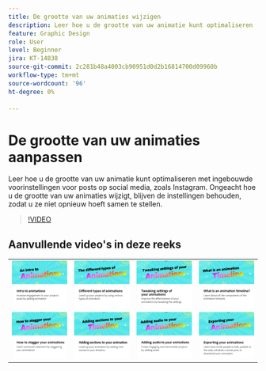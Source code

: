 ```yaml
---
title: De grootte van uw animaties wijzigen
description: Leer hoe u de grootte van uw animatie kunt optimaliseren
feature: Graphic Design
role: User
level: Beginner
jira: KT-14838
source-git-commit: 2c281b48a4003cb90951d0d2b16814700d09960b
workflow-type: tm+mt
source-wordcount: '96'
ht-degree: 0%

---
```


# De grootte van uw animaties aanpassen

Leer hoe u de grootte van uw animatie kunt optimaliseren met ingebouwde voorinstellingen voor posts op social media, zoals Instagram. Ongeacht hoe u de grootte van uw animaties wijzigt, blijven de instellingen behouden, zodat u ze niet opnieuw hoeft samen te stellen.

>[!VIDEO](https://video.tv.adobe.com/v/3437728?quality=12&learn=on&hidetitle=true&captions=dut)

## Aanvullende video&#39;s in deze reeks

<table style="table-layout:fixed">
<tr>
   <td>
         <a href="intro-animation.md">
            <img alt="Introductie tot animaties" src="assets/intro-animations.png" />
         </a>
   </td>
  <td>
         <a href="different-types-animation.md">
            <img alt="Verschillende typen animaties" src="assets/different-animations.png" />
         </a>
   </td>
   <td>
         <a href="tweak-animation.md">
            <img alt="De instellingen van uw animaties aanpassen" src="assets/tweaking-settings.png" />
         </a>
   </td>
   <td>
         <a href="animation-timeline.md">
            <img alt="Wat is de animatietijdlijn?" src="assets/what-is-animation-timeline.png" />
         </a>
   </td>
</tr>
<tr>
    <td>
         <a href="stagger-animations.md">
            <img alt="Animaties stagneren" src="assets/stagger-animations.png" />
         </a>
   </td>
   <td>
         <a href="add-sections-animation.md">
            <img alt="Secties toevoegen aan uw animatie" src="assets/add-sections.png" />
         </a>
   </td>
   <td>
         <a href="audio-animation.md">
            <img alt="Audio toevoegen aan uw animaties" src="assets/add-audio.png" />
         </a>
   </td>
   <td>
         <a href="export-animations.md">
            <img alt="Uw animaties exporteren" src="assets/exporting-animations.png" />
         </a>
   </td>
</tr>
</table>
